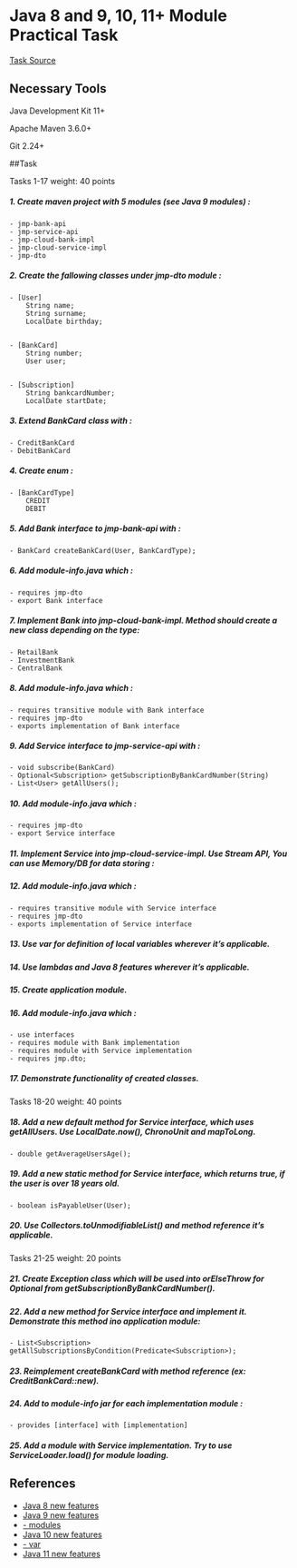 # Java 8 and 9, 10, 11+ Module Practical Task

[Task Source](https://git.epam.com/epm-cdp/global-java-foundation-program/java-modules/-/blob/master/modules/1.%20Java%208,%209,%2010,%2011+/Homework.md)

## Necessary Tools

Java Development Kit 11+

Apache Maven 3.6.0+

Git 2.24+

##Task

Tasks 1-17 weight: 40 points

##### 1. Create maven project with 5 modules (see Java 9 modules) :

	- jmp-bank-api
    - jmp-service-api
    - jmp-cloud-bank-impl
    - jmp-cloud-service-impl
    - jmp-dto

##### 2. Create the fallowing classes under jmp-dto module :

    - [User]
        String name;
        String surname;
        LocalDate birthday;


    - [BankCard]
        String number;
        User user;


    - [Subscription]
        String bankcardNumber;
        LocalDate startDate;

##### 3. Extend BankCard class with :

    - CreditBankCard
    - DebitBankCard

##### 4. Create enum :

    - [BankCardType]
        CREDIT
        DEBIT

##### 5. Add Bank interface to jmp-bank-api with :

    - BankCard createBankCard(User, BankCardType);

##### 6. Add module-info.java which :

    - requires jmp-dto
    - export Bank interface

##### 7. Implement Bank into jmp-cloud-bank-impl. Method should create a new class depending on the type:

    - RetailBank
    - InvestmentBank 
    - CentralBank

##### 8. Add module-info.java which :

    - requires transitive module with Bank interface
    - requires jmp-dto
    - exports implementation of Bank interface

##### 9. Add Service interface to jmp-service-api with :

    - void subscribe(BankCard)
 	- Optional<Subscription> getSubscriptionByBankCardNumber(String)
    - List<User> getAllUsers();

##### 10. Add module-info.java which :

    - requires jmp-dto
    - export Service interface

##### 11. Implement Service into jmp-cloud-service-impl. Use Stream API, You can use Memory/DB for data storing :

##### 12. Add module-info.java which :

    - requires transitive module with Service interface
    - requires jmp-dto
    - exports implementation of Service interface

##### 13. Use var for definition of local variables wherever it’s applicable.

##### 14. Use lambdas and Java 8 features wherever it’s applicable.

##### 15. Create application module.

##### 16. Add module-info.java which :

    - use interfaces
    - requires module with Bank implementation
    - requires module with Service implementation
    - requires jmp.dto;

##### 17. Demonstrate functionality of created classes.

Tasks 18-20 weight: 40 points

##### 18. Add a new default method for Service interface, which uses getAllUsers. Use LocalDate.now(), ChronoUnit and mapToLong.

    - double getAverageUsersAge();

##### 19. Add a new static method for Service interface, which returns true, if the user is over 18 years old.

    - boolean isPayableUser(User);

##### 20. Use Collectors.toUnmodifiableList() and method reference it’s applicable.

Tasks 21-25 weight: 20 points

##### 21. Create Exception class which will be used into orElseThrow for Optional from getSubscriptionByBankCardNumber().

##### 22. Add a new method for Service interface and implement it. Demonstrate this method ino application module:

    - List<Subscription> getAllSubscriptionsByCondition(Predicate<Subscription>);

##### 23. Reimplement createBankCard with method reference (ex: CreditBankCard::new).

##### 24. Add to module-info jar for each implementation module :

    - provides [interface] with [implementation]

##### 25. Add a module with Service implementation. Try to use ServiceLoader.load() for module loading.

## References

- [Java 8 new features](https://www.journaldev.com/2389/java-8-features-with-examples)
- [Java 9 new features](https://www.journaldev.com/13121/java-9-features-with-examples)
- [- modules](https://www.baeldung.com/java-9-modularity)
- [Java 10 new features](https://www.journaldev.com/20395/java-10-features)
- [- var](https://dzone.com/articles/var-work-in-progress)
- [Java 11 new features](https://www.journaldev.com/24601/java-11-features)
